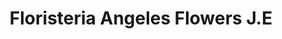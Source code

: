 ---
title: "Floristeria Angeles Flowers J.E"
url: /bogota/floristeria-angeles-flowers-j-e/
shop: Blumen
---